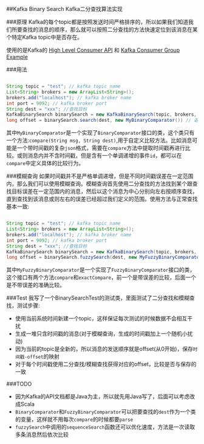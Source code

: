 ##Kafka Binary Search
Kafka二分查找算法实现

###原理
Kafka的每个topic都是按照发送时间严格排序的，所以如果我们知道我们所要查找的消息的顺序，那么就可以按照二分查找的方法快速定位到该消息在某个特定Kafka topic中是否存在。

使用的是Kafka的
[High Level Consumer API](http://kafka.apache.org/documentation.html#highlevelconsumerapi)
和
[Kafka Consumer Group Example](https://cwiki.apache.org/confluence/display/KAFKA/Consumer+Group+Example)

###用法
```java

String topic = "test"; // kafka topic name
List<String> brokers = new ArrayList<String>();
brokers.add("localhost"); // kafka broker name
int port = 9092; // kafka broker port
String dest = "xxx"; //查找目标
KafkaBinarySearch binarySearch = new KafkaBinarySearch(topic, brokers, port);
long offset = binarySearch.search(dest, new MyBinaryComparator()) // 返回offset，-1代表不存在

```

其中`MyBinaryComparator`是一个实现了`BinaryComparator`接口的类，这个类只有一个方法:`compare(String msg, String dest)`,用于自定义比较方法。比如消息可能是一个带时间戳的复杂`json`格式，需要在`compare`方法中提取时间戳再进行比较。或则消息内并不含时间戳，但是含有一个单调递增的事件`id`，都可以在`compare`中定义具体的比较行为。

###模糊查询
如果时间戳并不是严格单调递增，但是不同时间戳误差在一定范围内，那么我们可以使用模糊查询。模糊查询首先使用二分查找的方法找到某个跟查找目标误差在一定范围内的消息，然后以这个消息为中心分别向左右按顺序查找，直到查找到该消息或则左右的误差已经超过我们定义的范围。使用方法与正常查找基本一致:

```java

String topic = "test"; // kafka topic name
List<String> brokers = new ArrayList<String>();
brokers.add("localhost"); // kafka broker name
int port = 9092; // kafka broker port
String dest = "xxx"; //查找目标
KafkaBinarySearch binarySearch = new KafkaBinarySearch(topic, brokers, port);
long offset = binarySearch.fuzzySearch(dest, new MyFuzzyBinaryComparator()) // 返回offset，-1代表不存在

```


其中`MyFuzzyBinaryComparator`是一个实现了`FuzzyBinaryComparator`接口的类，这个接口有两个方法`compare`和`exactCompare`，前一个是带误差的比较，后面一个是不带误差的准确比较。

###Test
我写了一个BinarySearchTest的测试类，里面测试了二分查找和模糊查找，测试步骤:

* 使用当前系统时间新建一个topic，这样保证每次测试的时候数据不会相互干扰
* 生成一堆只含时间戳的消息(对于模糊查询，生成的时间戳加上一个随机小扰动)
* 因为当前的topic是全新的，所以消息的发送顺序就是offset(从0开始)，保存`时间戳-offset`的映射
* 对于每个时间戳使用二分查找/模糊查找获得对应的offset，比较是否与保存的一致

###TODO
* 因为Kafka的API文档都是Java为主，所以就先用Java写了，后面可以考虑改成Scala
* `BinaryComparator`和`FuzzyBinaryComparator`可以把要查找的`dest`作为一个类的变量，这样就不用每次`compare`的时候都要`parse`
* `fuzzySearch`中调用的`sequenceSearch`函数还可以优化速度，方法是一次读取多条消息然后依次比较